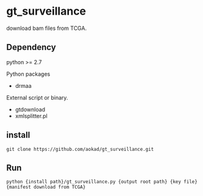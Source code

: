 # gt_surveillance

download bam files from TCGA.

## Dependency

python >= 2.7

Python packages

 - drmaa

External script or binary.

 - gtdownload
 - xmlsplitter.pl

## install

```
git clone https://github.com/aokad/gt_surveillance.git
```

## Run

```
python {install path}/gt_surveillance.py {output root path} {key file} {manifest download from TCGA}
```
